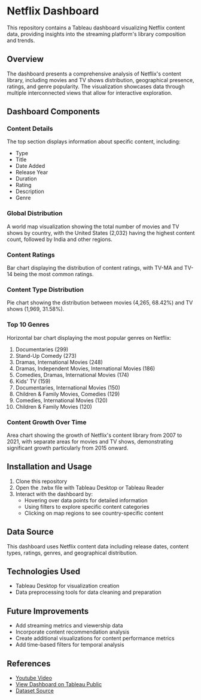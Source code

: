 # Netflix Dashboard

This repository contains a Tableau dashboard visualizing Netflix content data, providing insights into the streaming platform's library composition and trends.

## Overview

The dashboard presents a comprehensive analysis of Netflix's content library, including movies and TV shows distribution, geographical presence, ratings, and genre popularity. The visualization showcases data through multiple interconnected views that allow for interactive exploration.

## Dashboard Components

### Content Details
The top section displays information about specific content, including:
- Type
- Title 
- Date Added 
- Release Year 
- Duration 
- Rating 
- Description 
- Genre 

### Global Distribution
A world map visualization showing the total number of movies and TV shows by country, with the United States (2,032) having the highest content count, followed by India and other regions.

### Content Ratings
Bar chart displaying the distribution of content ratings, with TV-MA and TV-14 being the most common ratings.

### Content Type Distribution
Pie chart showing the distribution between movies (4,265, 68.42%) and TV shows (1,969, 31.58%).

### Top 10 Genres
Horizontal bar chart displaying the most popular genres on Netflix:
1. Documentaries (299)
2. Stand-Up Comedy (273)
3. Dramas, International Movies (248)
4. Dramas, Independent Movies, International Movies (186)
5. Comedies, Dramas, International Movies (174)
6. Kids' TV (159)
7. Documentaries, International Movies (150)
8. Children & Family Movies, Comedies (129)
9. Comedies, International Movies (120)
10. Children & Family Movies (120)

### Content Growth Over Time
Area chart showing the growth of Netflix's content library from 2007 to 2021, with separate areas for movies and TV shows, demonstrating significant growth particularly from 2015 onward.

## Installation and Usage

1. Clone this repository
2. Open the .twbx file with Tableau Desktop or Tableau Reader
3. Interact with the dashboard by:
   - Hovering over data points for detailed information
   - Using filters to explore specific content categories
   - Clicking on map regions to see country-specific content

## Data Source

This dashboard uses Netflix content data including release dates, content types, ratings, genres, and geographical distribution.

## Technologies Used

- Tableau Desktop for visualization creation
- Data preprocessing tools for data cleaning and preparation

## Future Improvements

- Add streaming metrics and viewership data
- Incorporate content recommendation analysis
- Create additional visualizations for content performance metrics
- Add time-based filters for temporal analysis


## References
- [Youtube Video](https://www.youtube.com/watch?v=BTArwS4ljC4&list=PL7RSbI9s6KhgovdILZ-lIpW-LTkduE-ll&index=1)
- [View Dashboard on Tableau Public](https://public.tableau.com/app/profile/datascience.roadmap/viz/Netflix_16791909068940/Netflix)
- [Dataset Source](https://github.com/DataScienceRoadMapDSRM/Tableau-Dashboards-info/blob/main/netflix_titles.csv)

